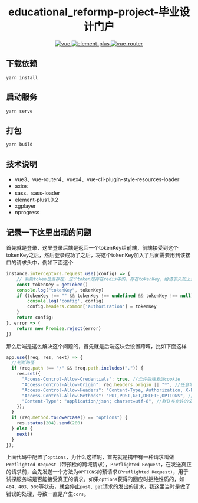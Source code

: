 <h1 align="center">educational_reformp-project-毕业设计门户</h1>

<p align="center">
    <a href="https://github.com/vuejs/vue-next">
        <img src="https://img.shields.io/badge/vue3-3.2.21-brightgreen.svg" alt="vue">
    </a>
    <a href="https://github.com/element-plus/element-plus">
        <img src="https://img.shields.io/badge/elementPlus-1.2.0-beta.svg" alt="element-plus">
    </a>
    <a href="https://github.com/vuejs/vue-router-next">
        <img src="https://img.shields.io/badge/vue-router4-4.0.12.svg" alt="vue-router">
    </a>
</p>

## 下载依赖

```shell
yarn install
```

## 启动服务

```shell
yarn serve
```

## 打包

```shell
yarn build
```

## 技术说明

- vue3、vue-router4、vuex4、vue-cli-plugin-style-resources-loader
- axios
- sass、sass-loader
- element-plus1.0.2
- xgplayer
- nprogress

## 记录一下这里出现的问题

首先就是登录，这里登录后端是返回一个tokenKey给前端，前端接受到这个tokenKey之后，然后登录成功了之后，将这个tokenKey加入了后面需要用到该接口的请求头中，例如下面这个

```js
instance.interceptors.request.use((config) => {
    // 判断token是否存在，这个token是存在redis中的，存在tokenKey，给请求头加上这个值
    const tokenKey = getToken()
    console.log("tokenKey", tokenKey)
    if (tokenKey !== "" && tokenKey !== undefined && tokenKey !== null) {
        console.log('config', config)
        config.headers.common['authorization'] = tokenKey
    }
    return config;
}, error => {
    return new Promise.reject(error)
})
```

那么后端是这么解决这个问题的，首先就是后端这块会设置跨域，比如下面这样

```js
app.use((req, res, next) => {
  //判断路径
  if (req.path !== "/" && !req.path.includes(".")) {
    res.set({
      "Access-Control-Allow-Credentials": true, //允许后端发送cookie
      "Access-Control-Allow-Origin": req.headers.origin || "*", //任意域名都可以访问,或者基于我请求头里面的域
      "Access-Control-Allow-Headers": "Content-Type, Authorization, X-Requested_With", //设置请求头格式和类型
      "Access-Control-Allow-Methods": "PUT,POST,GET,DELETE,OPTIONS", //允许支持的请求方式
      "Content-Type": "application/json; charset=utf-8", //默认与允许的文本格式json和编码格式
    });
  }
  if (req.method.toLowerCase() == "options") {
    res.status(204).send(200)
  } else {
    next()
  }
});
```

上面代码中配置了`options`，为什么这样呢，首先就是携带有一种请求叫做`Preflighted Request`（带预检的跨域请求），`Preflighted Request`，在发送真正的请求前，会先发送一个方法为`OPTIONS`的预请求`(Preflighted Request)`，用于试探服务端是否能接受真正的请求。如果`options`获得的回应时拒绝性质的，如`404、403、500`等状态，就会停止`post、get`请求的发出的请求，我这里当时是做了错误的处理，导致一直是产生`cors`。
